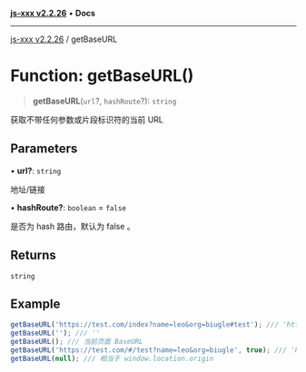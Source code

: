 [**js-xxx v2.2.26**](../README.md) • **Docs**

***

[js-xxx v2.2.26](../README.md) / getBaseURL

# Function: getBaseURL()

> **getBaseURL**(`url`?, `hashRoute`?): `string`

获取不带任何参数或片段标识符的当前 URL

## Parameters

• **url?**: `string`

地址/链接

• **hashRoute?**: `boolean` = `false`

是否为 hash 路由，默认为 false 。

## Returns

`string`

## Example

```ts
getBaseURL('https://test.com/index?name=leo&org=biugle#test'); /// 'https://test.com/index'
getBaseURL(''); /// ''
getBaseURL(); /// 当前页面 BaseURL
getBaseURL('https://test.com/#/test?name=leo&org=biugle', true); /// 'https://test.com/#/test'
getBaseURL(null); /// 相当于 window.location.origin
```
